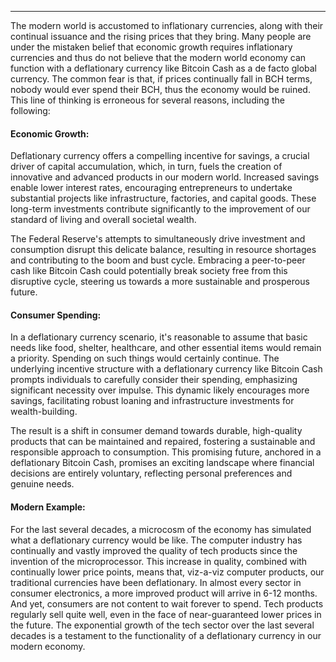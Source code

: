 ---
The modern world is accustomed to inflationary currencies, along with their continual issuance and the rising prices that they bring. Many people are under the mistaken belief that economic growth requires inflationary currencies and thus do not believe that the modern world economy can function with a deflationary currency like Bitcoin Cash as a de facto global currency. The common fear is that, if prices continually fall in BCH terms, nobody would ever spend their BCH, thus the economy would be ruined. This line of thinking is erroneous for several reasons, including the following:

#### Economic Growth:

Deflationary currency offers a compelling incentive for savings, a crucial driver of capital accumulation, which, in turn, fuels the creation of innovative and advanced products in our modern world. Increased savings enable lower interest rates, encouraging entrepreneurs to undertake substantial projects like infrastructure, factories, and capital goods. These long-term investments contribute significantly to the improvement of our standard of living and overall societal wealth. 

The Federal Reserve's attempts to simultaneously drive investment and consumption disrupt this delicate balance, resulting in resource shortages and contributing to the boom and bust cycle. Embracing a peer-to-peer cash like Bitcoin Cash could potentially break society free from this disruptive cycle, steering us towards a more sustainable and prosperous future.

#### Consumer Spending:

In a deflationary currency scenario, it's reasonable to assume that basic needs like food, shelter, healthcare, and other essential items would remain a priority. Spending on such things would certainly continue. The underlying incentive structure with a deflationary currency like Bitcoin Cash prompts individuals to carefully consider their spending, emphasizing significant necessity over impulse. This dynamic likely encourages more savings, facilitating robust loaning and infrastructure investments for wealth-building. 

The result is a shift in consumer demand towards durable, high-quality products that can be maintained and repaired, fostering a sustainable and responsible approach to consumption. This promising future, anchored in a deflationary Bitcoin Cash, promises an exciting landscape where financial decisions are entirely voluntary, reflecting personal preferences and genuine needs.

#### Modern Example:

For the last several decades, a microcosm of the economy has simulated what a deflationary currency would be like. The computer industry has continually and vastly improved the quality of tech products since the invention of the microprocessor. This increase in quality, combined with continually lower price points, means that, viz-a-viz computer products, our traditional currencies have been deflationary. In almost every sector in consumer electronics, a more improved product will arrive in 6-12 months. And yet, consumers are not content to wait forever to spend. Tech products regularly sell quite well, even in the face of near-guaranteed lower prices in the future. The exponential growth of the tech sector over the last several decades is a testament to the functionality of a deflationary currency in our modern economy.